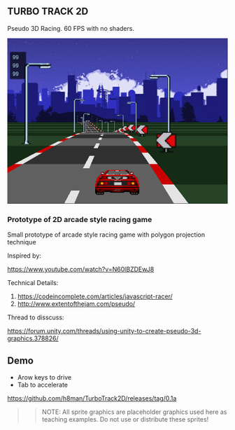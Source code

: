 ## TURBO TRACK 2D

Pseudo 3D Racing.
60 FPS with no shaders.

![print screen](image01.png)

### Prototype of 2D arcade style racing game

Small prototype of arcade style racing game with polygon projection technique

Inspired by:

https://www.youtube.com/watch?v=N60lBZDEwJ8

Technical Details:

1. https://codeincomplete.com/articles/javascript-racer/
2. http://www.extentofthejam.com/pseudo/

Thread to disscuss:

https://forum.unity.com/threads/using-unity-to-create-pseudo-3d-graphics.378826/

## Demo

- Arow keys to drive
- Tab to accelerate

https://github.com/h8man/TurboTrack2D/releases/tag/0.1a

>> NOTE: All sprite graphics are placeholder graphics used here as teaching examples. Do not use or distribute these sprites!
